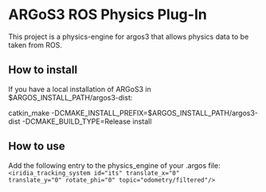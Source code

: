 # ARGoS3 ROS Physics Plug-In

This project is a physics-engine for argos3 that allows physics data to be taken from ROS.

## How to install

If you have a local installation of ARGoS3 in $ARGOS_INSTALL_PATH/argos3-dist:

catkin_make -DCMAKE_INSTALL_PREFIX=$ARGOS_INSTALL_PATH/argos3-dist -DCMAKE_BUILD_TYPE=Release install

## How to use

Add the following entry to the physics_engine of your .argos file:
<code><iridia_tracking_system id="its" translate_x="0" translate_y="0" rotate_phi="0" topic="odometry/filtered"/></code>
